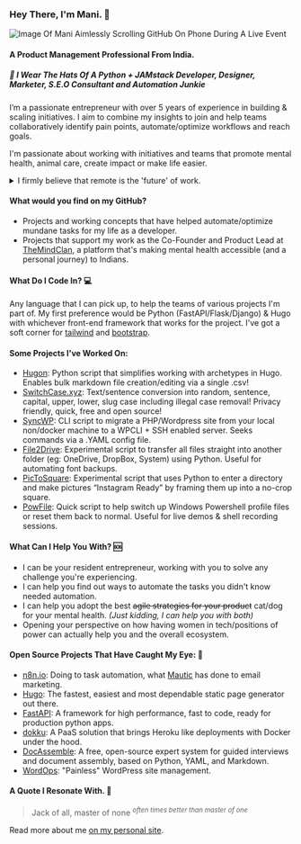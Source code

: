 
### Hey There, I'm Mani. 👋

![Image Of Mani Aimlessly Scrolling GitHub On Phone During A Live Event](https://manikumar.in/images/website/socialimg.jpg)

#### A Product Management Professional From India. 

##### 👒 I Wear The Hats Of A Python + JAMstack Developer, Designer, Marketer, S.E.O Consultant and Automation Junkie

I’m a passionate entrepreneur with over 5 years of experience in building & scaling initiatives. I aim to combine my insights to join and help teams collaboratively identify pain points, automate/optimize workflows and reach goals. 

I'm passionate about working with initiatives and teams that promote mental health, animal care, create impact or make life easier. 

<!-- I'm sorry for using HTML in my Markdown file 🙉 -->

<details>
  <summary>I firmly believe that remote is the 'future' of work.</summary>
  
> *cough* Please join me in a rant on how "working remotely" and "working from home despite a global pandemic" are two *completely* different things. 🤨

</details>


#### What would you find on my GitHub? 
- Projects and working concepts that have helped automate/optimize mundane tasks for my life as a developer.
- Projects that support my work as the Co-Founder and Product Lead at [TheMindClan](https://themindclan.com), a platform that's making mental health accessible (and a personal journey) to Indians.

#### What Do I Code In? 💻
Any language that I can pick up, to help the teams of various projects I'm part of. My first preference would be Python (FastAPI/Flask/Django)  & Hugo with whichever front-end framework that works for the project. I've got a soft corner for [tailwind](https://tailwindcss.com/) and [bootstrap](https://getbootstrap.com/). 

#### Some Projects I've Worked On: 
- [Hugon](https://github.com/hithismani/hugon): Python script that simplifies working with archetypes in Hugo. Enables bulk markdown file creation/editing via a single .csv! 
- [SwitchCase.xyz](https://github.com/hithismani/switchcase): Text/sentence conversion into random, sentence, capital, upper, lower, slug case including illegal case removal! Privacy friendly, quick, free and open source!
- [SyncWP](https://github.com/hithismani/syncwp): CLI script to migrate a PHP/Wordpress site from your local non/docker machine to a WPCLI + SSH enabled server. Seeks commands via a .YAML config file.
- [File2Drive](https://github.com/hithismani/file2drive):  Experimental script to transfer all files straight into another folder (eg: OneDrive, DropBox, System) using Python. Useful for automating font backups.
- [PicToSquare](https://github.com/hithismani/pictosquare): Experimental script that uses Python to enter a directory and make pictures “Instagram Ready” by framing them up into a no-crop square. 
- [PowFile](https://github.com/hithismani/powfile):  Quick script to help switch up Windows Powershell profile files or reset them back to normal. Useful for live demos & shell recording sessions.

#### What Can I Help You With? 🆘
- I can be your resident entrepreneur, working with you to solve any challenge you're experiencing. 
- I can help you find out ways to automate the tasks you didn't know needed automation.
- I can help you adopt the best ~~agile strategies for your product~~ cat/dog for your mental health. _(Just kidding, I can help you with both)_
- Opening your perspective on how having women in tech/positions of power can actually help you and the overall ecosystem.

#### Open Source Projects That Have Caught My Eye: 👀
- [n8n.io](https://n8n.io/): Doing to task automation, what [Mautic](https://www.mautic.org/) has done to email marketing.
- [Hugo](https://gohugo.io/): The fastest, easiest and most dependable static page generator out there.
- [FastAPI](https://fastapi.tiangolo.com/): A framework for high performance, fast to code, ready for production python apps.
- [dokku](dokku): A PaaS solution that brings Heroku like deployments with Docker under the hood. 
- [DocAssemble](https://docassemble.org/): A free, open-source expert system for guided interviews and document assembly, based on Python, YAML, and Markdown.
- [WordOps](https://wordops.net/): "Painless" WordPress site management. 

#### A Quote I Resonate With. 🎯

> Jack of all, master of none <sup> <i>often times better than master of one </i></sup>

 Read more about me [on my personal site](https://manikumar.in).
